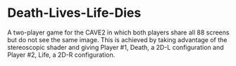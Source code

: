 # Death-Lives-Life-Dies
 A two-player game for the CAVE2 in which both players share all 88 screens but do not see the same image. This is achieved by taking advantage of the stereoscopic shader and giving Player #1, Death, a 2D-L configuration and Player #2, Life, a 2D-R configuration.
